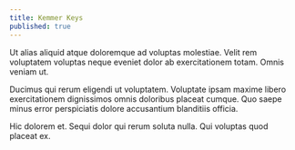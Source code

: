 ```yaml
---
title: Kemmer Keys
published: true
---
```


Ut alias aliquid atque doloremque ad voluptas molestiae. Velit rem voluptatem voluptas neque eveniet dolor ab exercitationem totam. Omnis veniam ut.

Ducimus qui rerum eligendi ut voluptatem. Voluptate ipsam maxime libero exercitationem dignissimos omnis doloribus placeat cumque. Quo saepe minus error perspiciatis dolore accusantium blanditiis officia.

Hic dolorem et. Sequi dolor qui rerum soluta nulla. Qui voluptas quod placeat ex.